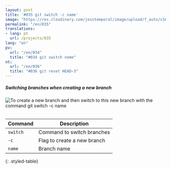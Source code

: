 ```yaml
---
layout: post
title: '#035 git switch -c name'
image: "https://res.cloudinary.com/jesstemporal/image/upload/f_auto/v1642878600/gitfichas/en/035/thumbnail_khbp1l.jpg"
permalink: "/en/035"
translations:
- lang: pt
  url: /projects/035
lang: "en"
pv:
  url: "/en/034"
  title: "#034 git switch nome"
nt:
  url: "/en/036"
  title: "#036 git reset HEAD~3"
---
```

##### Switching branches when creating a new branch

<img alt="To create a new branch and then switch to this new branch with the command git switch -c name" src="https://res.cloudinary.com/jesstemporal/image/upload/v1642878600/gitfichas/en/035/full_krt83d.jpg"><br><br>

| Command | Description |
|---------|-------------|
| `switch` | Command to switch branches |
| `-c` | Flag to create a new branch |
| `name` | Branch name |
{: .styled-table}

<br>

<!--
You might also be interested in reading this article:

<a href="https://jtemporal.com/criando-um-novo-branch-e-mudando-pra-ele-com-um-comando/">
  <strong>Criando um novo branch e mudando pra ele com apenas um comando</strong>
</a>
-->
